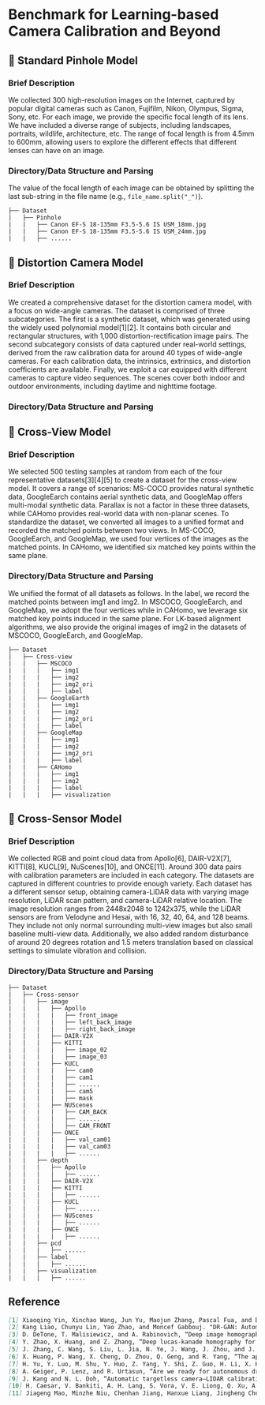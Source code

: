 # Benchmark for Learning-based Camera Calibration and Beyond

## :circus_tent: Standard Pinhole Model 

### Brief Description

We collected 300 high-resolution images on the Internet, captured by popular digital cameras such as Canon, Fujifilm, Nikon, Olympus, Sigma, Sony, etc. For each image, we provide the specific focal length of its lens. We have included a diverse range of subjects, including landscapes, portraits, wildlife, architecture, etc. The range of focal length is from 4.5mm to 600mm, allowing users to explore the different effects that different lenses can have on an image.

### Directory/Data Structure and Parsing
The value of the focal length of each image can be obtained by splitting the last sub-string in the file name (e.g., ```file_name.split("_")```).

```
├── Dataset
|   ├── Pinhole
|   |   ├── Canon EF-S 18-135mm F3.5-5.6 IS USM_18mm.jpg
|   |   ├── Canon EF-S 18-135mm F3.5-5.6 IS USM_24mm.jpg
|   |   ├── ......
```

## :circus_tent: Distortion Camera Model 

### Brief Description
We created a comprehensive dataset for the distortion camera model, with a focus on wide-angle cameras. The dataset is comprised of three subcategories. The first is a synthetic dataset, which was generated using the widely used polynomial model[1][2]. It contains both circular and rectangular structures, with 1,000 distortion-rectification image pairs. The second subcategory consists of data captured under real-world settings, derived from the raw calibration data for around 40 types of wide-angle cameras. For each calibration data, the intrinsics, extrinsics, and distortion coefficients are available. Finally, we exploit a car equipped with different cameras to capture video sequences. The scenes cover both indoor and outdoor environments, including daytime and nighttime footage.

### Directory/Data Structure and Parsing



## :circus_tent: Cross-View Model

### Brief Description

We selected 500 testing samples at random from each of the four representative datasets[3][4][5] to create a dataset for the cross-view model. It covers a range of scenarios: MS-COCO provides natural synthetic data, GoogleEarch contains aerial synthetic data, and GoogleMap offers multi-modal synthetic data. Parallax is not a factor in these three datasets, while CAHomo provides real-world data with non-planar scenes. To standardize the dataset, we converted all images to a unified format and recorded the matched points between two views. In MS-COCO, GoogleEarch, and GoogleMap, we used four vertices of the images as the matched points. In CAHomo, we identified six matched key points within the same plane.

### Directory/Data Structure and Parsing

We unified the format of all datasets as follows. In the label, we record the matched points between img1 and img2. In MSCOCO, GoogleEarch, and GoogleMap, we adopt the four vertices while in CAHomo, we leverage six matched key points induced in the same plane. For LK-based alignment algorithms, we also provide the original images of img2 in the datasets of MSCOCO, GoogleEarch, and GoogleMap.

```
├── Dataset
|   ├── Cross-view
|   |   ├── MSCOCO
|   |   |   ├── img1
|   |   |   ├── img2
|   |   |   ├── img2_ori
|   |   |   ├── label
|   |   ├── GoogleEarth
|   |   |   ├── img1
|   |   |   ├── img2
|   |   |   ├── img2_ori
|   |   |   ├── label
|   |   ├── GoogleMap
|   |   |   ├── img1
|   |   |   ├── img2
|   |   |   ├── img2_ori
|   |   |   ├── label
|   |   ├── CAHomo
|   |   |   ├── img1
|   |   |   ├── img2
|   |   |   ├── label
|   |   |   ├── visualization
```

## :circus_tent: Cross-Sensor Model

### Brief Description

We collected RGB and point cloud data from Apollo[6], DAIR-V2X[7], KITTI[8], KUCL[9], NuScenes[10], and ONCE[11]. Around 300 data pairs with calibration parameters are included in each category. The datasets are captured in different countries to provide enough variety. Each dataset has a different sensor setup, obtaining camera-LiDAR data with varying image resolution, LiDAR scan pattern, and camera-LiDAR relative location. The image resolution ranges from 2448x2048 to 1242x375, while the LiDAR sensors are from Velodyne and Hesai, with 16, 32, 40, 64, and 128 beams. They include not only normal surrounding multi-view images but also small baseline multi-view data. Additionally, we also added random disturbance of around 20 degrees rotation and 1.5 meters translation based on classical settings to simulate vibration and collision.

### Directory/Data Structure and Parsing

```
├── Dataset
|   ├── Cross-sensor
|   |   ├── image
|   |   |   ├── Apollo
|   |   |   |   ├── front_image
|   |   |   |   ├── left_back_image
|   |   |   |   ├── right_back_image
|   |   |   ├── DAIR-V2X
|   |   |   ├── KITTI
|   |   |   |   ├── image_02
|   |   |   |   ├── image_03
|   |   |   ├── KUCL
|   |   |   |   ├── cam0
|   |   |   |   ├── cam1
|   |   |   |   ├── ......
|   |   |   |   ├── cam5
|   |   |   |   ├── mask
|   |   |   ├── NUScenes
|   |   |   |   ├── CAM_BACK
|   |   |   |   ├── ......
|   |   |   |   ├── CAM_FRONT
|   |   |   ├── ONCE
|   |   |   |   ├── val_cam01
|   |   |   |   ├── val_cam03
|   |   |   |   ├── ......
|   |   ├── depth
|   |   |   ├── Apollo
|   |   |   |   ├── ......
|   |   |   ├── DAIR-V2X
|   |   |   ├── KITTI
|   |   |   |   ├── ......
|   |   |   ├── KUCL
|   |   |   |   ├── ......
|   |   |   ├── NUScenes
|   |   |   |   ├── ......
|   |   |   ├── ONCE
|   |   |   |   ├── ......
|   |   ├── pcd
|   |   |   ├── ......
|   |   ├── label
|   |   |   ├── ......
|   |   ├── visualization
|   |   |   ├── ......
```



## Reference
```markdown
[1] Xiaoqing Yin, Xinchao Wang, Jun Yu, Maojun Zhang, Pascal Fua, and Dacheng Tao. "Fisheyerecnet: A multi-context collaborative deep network for fisheye image rectification." European Conference on Computer Vision (ECCV), 2018.
[2] Kang Liao, Chunyu Lin, Yao Zhao, and Moncef Gabbouj. "DR-GAN: Automatic radial distortion rectification using conditional GAN in real-time." IEEE Transactions on Circuits and Systems for Video Technology, 2019.
[3] D. DeTone, T. Malisiewicz, and A. Rabinovich, “Deep image homography estimation,” arXiv preprint arXiv:1606.03798, 2016.
[4] Y. Zhao, X. Huang, and Z. Zhang, “Deep lucas-kanade homography for multimodal image alignment,” in Proceedings of the IEEE/CVF Conference on Computer Vision and Pattern Recognition (CVPR), 2021.
[5] J. Zhang, C. Wang, S. Liu, L. Jia, N. Ye, J. Wang, J. Zhou, and J. Sun, “Content-aware unsupervised deep homography estimation,” in European Conference on Computer Vision (ECCV), 2020.
[6] X. Huang, P. Wang, X. Cheng, D. Zhou, Q. Geng, and R. Yang, “The apolloscape open dataset for autonomous driving and its application,” IEEE Transactions on Pattern Analysis and Machine Intelligence, 2019.
[7] H. Yu, Y. Luo, M. Shu, Y. Huo, Z. Yang, Y. Shi, Z. Guo, H. Li, X. Hu, J. Yuan et al., “Dair-v2x: A large-scale dataset for vehicle infrastructure cooperative 3d object detection,” in Proceedings of the IEEE/CVF Conference on Computer Vision and Pattern Recognition, 2022.
[8] A. Geiger, P. Lenz, and R. Urtasun, “Are we ready for autonomous driving? the kitti vision benchmark suite,” in Proceedings of the IEEE/CVF Conference on Computer Vision and Pattern Recognition (CVPR), 2012.
[9] J. Kang and N. L. Doh, “Automatic targetless camera–LIDAR calibration by aligning edge with Gaussian mixture model,” Journal of Field Robotics, 2020.
[10] H. Caesar, V. Bankiti, A. H. Lang, S. Vora, V. E. Liong, Q. Xu, A. Krishnan, Y. Pan, G. Baldan, and O. Beijbom, “nuscenes: A multimodal dataset for autonomous driving,” in Proceedings of the IEEE/CVF Conference on Computer Vision and Pattern Recognition (CVPR), 2020.
[11] Jiageng Mao, Minzhe Niu, Chenhan Jiang, Hanxue Liang, Jingheng Chen, Xiaodan Liang, Yamin Li et al. "One million scenes for autonomous driving: Once dataset." arXiv preprint arXiv:2106.11037, 2021.

```
